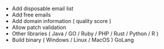 - Add disposable email list
- Add free emails
- Add domain information ( quality score )
- Allow patch validation
- Other libraries ( Java / GO / Ruby / PHP / Rust / Python  / R )
- Build binary ( Windows / Linux / MacOS ) GoLang
